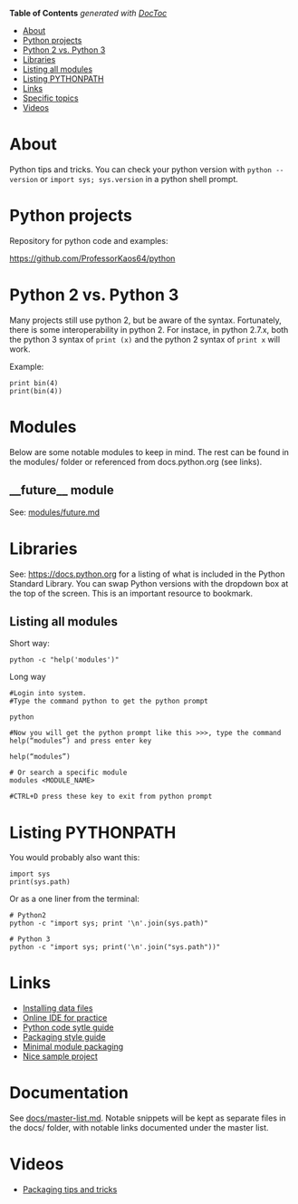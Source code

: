 <!-- START doctoc generated TOC please keep comment here to allow auto update -->
<!-- DON'T EDIT THIS SECTION, INSTEAD RE-RUN doctoc TO UPDATE -->
**Table of Contents**  *generated with [DocToc](https://github.com/thlorenz/doctoc)*

- [About](#about)
- [Python projects](#python-projects)
- [Python 2 vs. Python 3](#python-2-vs-python-3)
- [Libraries](#libraries)
- [Listing all modules](#listing-all-modules)
- [Listing PYTHONPATH](#listing-pythonpath)
- [Links](#links)
- [Specific topics](#specific-topics)
- [Videos](#videos)

<!-- END doctoc generated TOC please keep comment here to allow auto update -->

# About

Python tips and tricks. You can check your python version with `python --version` or `import sys; sys.version` in a python shell prompt.

# Python projects

Repository for python code and examples:

https://github.com/ProfessorKaos64/python

# Python 2 vs. Python 3

Many projects still use python 2, but be aware of the syntax. Fortunately, there is some interoperability in python 2. For instace, in python 2.7.x, both the python 3 syntax of  `print (x)` and the python 2 syntax of `print x` will work.

Example:

```
print bin(4)
print(bin(4))
```

# Modules

Below are some notable modules to keep in mind. The rest can be found in the modules/ folder or referenced from docs.python.org (see links).

## \_\_future\_\_ module

See: [modules/future.md](https://github.com/mdeguzis/documents/blob/master/programming/python/modules/__future__.md)

# Libraries

See: https://docs.python.org for a listing of what is included in the Python Standard Library. You can swap Python versions with the dropdown box at the top of the screen. This is an important resource to bookmark.

## Listing all modules

Short way:

```
python -c "help('modules')"
```

Long way

```
#Login into system.
#Type the command python to get the python prompt

python

#Now you will get the python prompt like this >>>, type the command help(“modules”) and press enter key

help(“modules”)

# Or search a specific module
modules <MODULE_NAME>

#CTRL+D press these key to exit from python prompt
```

# Listing PYTHONPATH

You would probably also want this:

```
import sys
print(sys.path)
```

Or as a one liner from the terminal:

```
# Python2
python -c "import sys; print '\n'.join(sys.path)"

# Python 3
python -c "import sys; print('\n'.join("sys.path"))"
```

# Links

* [Installing data files](https://docs.python.org/3/distutils/setupscript.html#installing-additional-files)
* [Online IDE for practice](https://repl.it/languages)
* [Python code sytle guide](https://www.python.org/dev/peps/pep-0008/)
* [Packaging style guide](https://packaging.python.org/distributing/)
* [Minimal module packaging](http://python-packaging.readthedocs.io/en/latest/minimal.html)
* [Nice sample project](https://github.com/pypa/sampleproject/tree/master/sample)

# Documentation

See [docs/master-list.md](https://github.com/mdeguzis/documents/tree/master/programming/python/docs). Notable snippets will be kept as separate files in the docs/ folder, with notable links documented under the master list.

# Videos

* [Packaging tips and tricks](https://ep2015.europython.eu/conference/talks/less-known-packaging-features-and-tricks)
